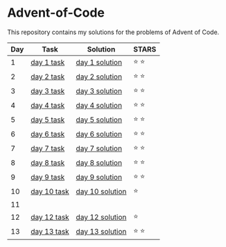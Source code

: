 # Advent-of-Code
This repository contains my solutions for the problems of Advent of Code.

Day | Task | Solution | STARS |
------------ | ------------ | ------------- | ------------- |
1 |[day 1 task](https://github.com/DjolenceTipic/Advent-of-Code/tree/master/aof-2019/day-1) |[day 1 solution](https://github.com/DjolenceTipic/Advent-of-Code/blob/master/aof-2019/day-1/Program.cs) | :star: :star: |
2 |[day 2 task](https://github.com/DjolenceTipic/Advent-of-Code/tree/master/aof-2019/day-2) |[day 2 solution](https://github.com/DjolenceTipic/Advent-of-Code/blob/master/aof-2019/day-2/Program.cs) | :star: :star: |
3 |[day 3 task](https://github.com/DjolenceTipic/Advent-of-Code/tree/master/aof-2019/day-3) |[day 3 solution](https://github.com/DjolenceTipic/Advent-of-Code/blob/master/aof-2019/day-3/Program.cs) | :star: :star: |
4 |[day 4 task](https://github.com/DjolenceTipic/Advent-of-Code/tree/master/aof-2019/day-4) |[day 4 solution](https://github.com/DjolenceTipic/Advent-of-Code/blob/master/aof-2019/day-4/Program.cs) | :star: :star: |
5 |[day 5 task](https://github.com/DjolenceTipic/Advent-of-Code/tree/master/aof-2019/day-5) |[day 5 solution](https://github.com/DjolenceTipic/Advent-of-Code/blob/master/aof-2019/day-5/Program.cs) | :star: :star: |
6 |[day 6 task](https://github.com/DjolenceTipic/Advent-of-Code/tree/master/aof-2019/day-6) |[day 6 solution](https://github.com/DjolenceTipic/Advent-of-Code/blob/master/aof-2019/day-6/Program.cs) | :star: :star: |
7 |[day 7 task](https://github.com/DjolenceTipic/Advent-of-Code/tree/master/aof-2019/day-7) |[day 7 solution](https://github.com/DjolenceTipic/Advent-of-Code/blob/master/aof-2019/day-7/Program.cs) | :star: :star: |
8 |[day 8 task](https://github.com/DjolenceTipic/Advent-of-Code/tree/master/aof-2019/day-8) |[day 8 solution](https://github.com/DjolenceTipic/Advent-of-Code/blob/master/aof-2019/day-8/Program.cs) | :star: :star: |
9 |[day 9 task](https://github.com/DjolenceTipic/Advent-of-Code/tree/master/aof-2019/day-9) |[day 9 solution](https://github.com/DjolenceTipic/Advent-of-Code/blob/master/aof-2019/day-9/Program.cs) | :star: :star: |
10 |[day 10 task](https://github.com/DjolenceTipic/Advent-of-Code/tree/master/aof-2019/day-10) |[day 10 solution](https://github.com/DjolenceTipic/Advent-of-Code/blob/master/aof-2019/day-10/Program.cs) | :star: |
11 ||| |
12 |[day 12 task](https://github.com/DjolenceTipic/Advent-of-Code/tree/master/aof-2019/day-12) |[day 12 solution](https://github.com/DjolenceTipic/Advent-of-Code/blob/master/aof-2019/day-12/Program.cs) | :star: |
13 |[day 13 task](https://github.com/DjolenceTipic/Advent-of-Code/tree/master/aof-2019/day-13) |[day 13 solution](https://github.com/DjolenceTipic/Advent-of-Code/blob/master/aof-2019/day-13/Program.cs) | :star: :star: |